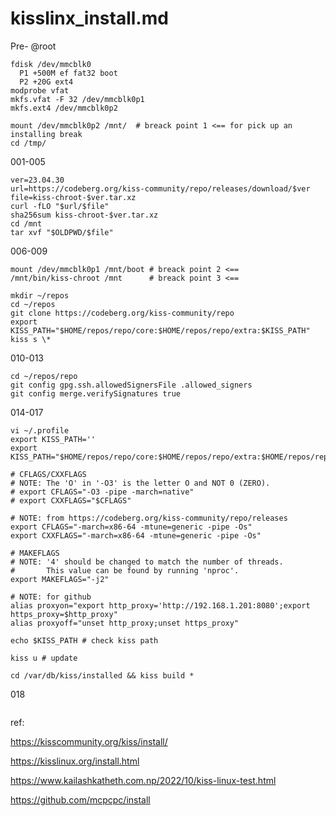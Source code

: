 # kisslinx_install.md

Pre-
@root
```
fdisk /dev/mmcblk0
  P1 +500M ef fat32 boot
  P2 +20G ext4
modprobe vfat
mkfs.vfat -F 32 /dev/mmcblk0p1
mkfs.ext4 /dev/mmcblk0p2

mount /dev/mmcblk0p2 /mnt/  # breack point 1 <== for pick up an installing break
cd /tmp/
```
001-005
```
ver=23.04.30
url=https://codeberg.org/kiss-community/repo/releases/download/$ver
file=kiss-chroot-$ver.tar.xz
curl -fLO "$url/$file"
sha256sum kiss-chroot-$ver.tar.xz
cd /mnt
tar xvf "$OLDPWD/$file"
```
006-009
```
mount /dev/mmcblk0p1 /mnt/boot # breack point 2 <==
/mnt/bin/kiss-chroot /mnt      # breack point 3 <==

mkdir ~/repos
cd ~/repos
git clone https://codeberg.org/kiss-community/repo
export KISS_PATH="$HOME/repos/repo/core:$HOME/repos/repo/extra:$KISS_PATH"
kiss s \*

```
010-013

```
cd ~/repos/repo
git config gpg.ssh.allowedSignersFile .allowed_signers
git config merge.verifySignatures true
```

014-017

```
vi ~/.profile
export KISS_PATH=''
export KISS_PATH="$HOME/repos/repo/core:$HOME/repos/repo/extra:$HOME/repos/repo/wayland:$KISS_PATH"

# CFLAGS/CXXFLAGS
# NOTE: The 'O' in '-O3' is the letter O and NOT 0 (ZERO). 
# export CFLAGS="-O3 -pipe -march=native"
# export CXXFLAGS="$CFLAGS"

# NOTE: from https://codeberg.org/kiss-community/repo/releases
export CFLAGS="-march=x86-64 -mtune=generic -pipe -Os"
export CXXFLAGS="-march=x86-64 -mtune=generic -pipe -Os"

# MAKEFLAGS
# NOTE: '4' should be changed to match the number of threads.
#       This value can be found by running 'nproc'.
export MAKEFLAGS="-j2"

# NOTE: for github
alias proxyon="export http_proxy='http://192.168.1.201:8080';export https_proxy=$http_proxy"
alias proxyoff="unset http_proxy;unset https_proxy"

echo $KISS_PATH # check kiss path

kiss u # update

cd /var/db/kiss/installed && kiss build *

```

018
```

```

ref:

https://kisscommunity.org/kiss/install/

https://kisslinux.org/install.html

https://www.kailashkatheth.com.np/2022/10/kiss-linux-test.html

https://github.com/mcpcpc/install
